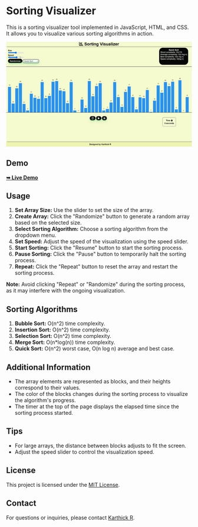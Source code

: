 # Sorting Visualizer

This is a sorting visualizer tool implemented in JavaScript, HTML, and CSS. It allows you to visualize various sorting algorithms in action.

![Demo GIF](demo.gif)

## Demo

<a href="https://rkkarthi07.github.io/Sorting_Visualizer/"><strong>➥ Live Demo</strong></a>

## Usage

1. **Set Array Size:** Use the slider to set the size of the array.
2. **Create Array:** Click the "Randomize" button to generate a random array based on the selected size.
3. **Select Sorting Algorithm:** Choose a sorting algorithm from the dropdown menu.
4. **Set Speed:** Adjust the speed of the visualization using the speed slider.
5. **Start Sorting:** Click the "Resume" button to start the sorting process.
6. **Pause Sorting:** Click the "Pause" button to temporarily halt the sorting process.
7. **Repeat:** Click the "Repeat" button to reset the array and restart the sorting process.

**Note:** Avoid clicking "Repeat" or "Randomize" during the sorting process, as it may interfere with the ongoing visualization.

## Sorting Algorithms

1. **Bubble Sort:** O(n^2) time complexity.
2. **Insertion Sort:** O(n^2) time complexity.
3. **Selection Sort:** O(n^2) time complexity.
4. **Merge Sort:** O(n\*log(n)) time complexity.
5. **Quick Sort:** O(n^2) worst case, O(n log n) average and best case.

## Additional Information

- The array elements are represented as blocks, and their heights correspond to their values.
- The color of the blocks changes during the sorting process to visualize the algorithm's progress.
- The timer at the top of the page displays the elapsed time since the sorting process started.

## Tips

- For large arrays, the distance between blocks adjusts to fit the screen.
- Adjust the speed slider to control the visualization speed.

## License

This project is licensed under the [MIT License](LICENSE).

## Contact

For questions or inquiries, please contact [Karthick R](mailto:rkkarthick68@gmail.com).
